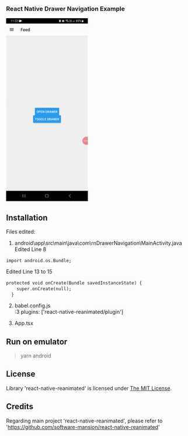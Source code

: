 ### React Native Drawer Navigation Example
<img src="Drawer_demo.gif" height="500"/>

## Installation
Files edited:
1. android\app\src\main\java\com\rnDrawerNavigation\MainActivity.java
Edited Line 8
```
import android.os.Bundle;  
```
Edited Line 13 to 15
```
protected void onCreate(Bundle savedInstanceState) {  
    super.onCreate(null);  
  }  
```

2. babel.config.js  
:3 plugins: ['react-native-reanimated/plugin']

3. App.tsx

## Run on emulator
> yarn android

## License

Library 'react-native-reanimated' is licensed under [The MIT License](LICENSE).

## Credits
Regarding main project 'react-native-reanimated', please refer to 'https://github.com/software-mansion/react-native-reanimated'
